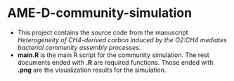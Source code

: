 # AME-D-community-simulation
- This project contains the source code from the manuscript *Heterogeneity of CH4-derived carbon induced by the O2:CH4 mediates bacterial community assembly processes.*
- **main.R** is the main R script for the community simulation. The rest documents ended with **.R** are required functions. Those ended with **.png** are the visualization results for the simulation.
